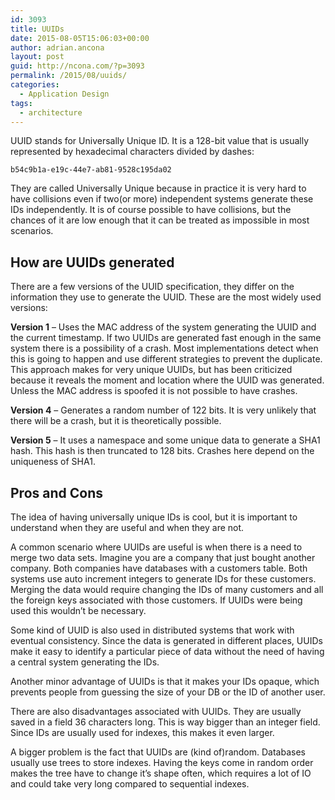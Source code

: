```yaml
---
id: 3093
title: UUIDs
date: 2015-08-05T15:06:03+00:00
author: adrian.ancona
layout: post
guid: http://ncona.com/?p=3093
permalink: /2015/08/uuids/
categories:
  - Application Design
tags:
  - architecture
---
```

UUID stands for Universally Unique ID. It is a 128-bit value that is usually represented by hexadecimal characters divided by dashes:

```
b54c9b1a-e19c-44e7-ab81-9528c195da02
```

They are called Universally Unique because in practice it is very hard to have collisions even if two(or more) independent systems generate these IDs independently. It is of course possible to have collisions, but the chances of it are low enough that it can be treated as impossible in most scenarios.

<!--more-->

## How are UUIDs generated

There are a few versions of the UUID specification, they differ on the information they use to generate the UUID. These are the most widely used versions:

**Version 1** &#8211; Uses the MAC address of the system generating the UUID and the current timestamp. If two UUIDs are generated fast enough in the same system there is a possibility of a crash. Most implementations detect when this is going to happen and use different strategies to prevent the duplicate. This approach makes for very unique UUIDs, but has been criticized because it reveals the moment and location where the UUID was generated. Unless the MAC address is spoofed it is not possible to have crashes.

**Version 4** &#8211; Generates a random number of 122 bits. It is very unlikely that there will be a crash, but it is theoretically possible.

**Version 5** &#8211; It uses a namespace and some unique data to generate a SHA1 hash. This hash is then truncated to 128 bits. Crashes here depend on the uniqueness of SHA1.

## Pros and Cons

The idea of having universally unique IDs is cool, but it is important to understand when they are useful and when they are not.

A common scenario where UUIDs are useful is when there is a need to merge two data sets. Imagine you are a company that just bought another company. Both companies have databases with a customers table. Both systems use auto increment integers to generate IDs for these customers. Merging the data would require changing the IDs of many customers and all the foreign keys associated with those customers. If UUIDs were being used this wouldn&#8217;t be necessary.

Some kind of UUID is also used in distributed systems that work with eventual consistency. Since the data is generated in different places, UUIDs make it easy to identify a particular piece of data without the need of having a central system generating the IDs.

Another minor advantage of UUIDs is that it makes your IDs opaque, which prevents people from guessing the size of your DB or the ID of another user.

There are also disadvantages associated with UUIDs. They are usually saved in a field 36 characters long. This is way bigger than an integer field. Since IDs are usually used for indexes, this makes it even larger.

A bigger problem is the fact that UUIDs are (kind of)random. Databases usually use trees to store indexes. Having the keys come in random order makes the tree have to change it&#8217;s shape often, which requires a lot of IO and could take very long compared to sequential indexes.
